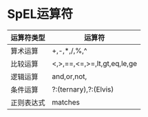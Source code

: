 # SpEL运算符

|运算符类型|运算符|
|-|-|
|算术运算|+,-,*,/,%,^|
|比较运算|<,>,==,<=,>=,lt,gt,eq,le,ge|
|逻辑运算|and,or,not,|
|条件运算|?:(ternary),?:(Elvis)|
|正则表达式|matches|
